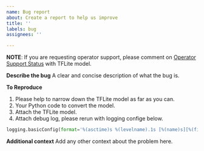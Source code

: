 ```yaml
---
name: Bug report
about: Create a report to help us improve
title: ''
labels: bug
assignees: ''

---
```


**NOTE**: If you are requesting operator support, please comment on [Operator Support Status](https://github.com/jackwish/tflite2onnx/issues/3) with TFLite model.

**Describe the bug**
A clear and concise description of what the bug is.

**To Reproduce**
1. Please help to narrow down the TFLite model as far as you can.
2. Your Python code to convert the model.
3. Attach the TFLite model.
4. Attach debug log, please rerun with logging confige below.
```python
logging.basicConfig(format='%(asctime)s %(levelname).1s [%(name)s][%(filename)s:%(lineno)d] %(message)s', level=logging.DEBUG)
```

**Additional context**
Add any other context about the problem here.
